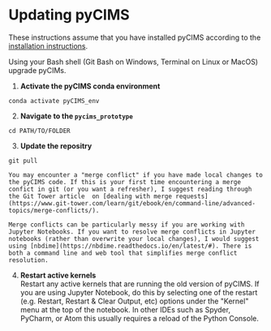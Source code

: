 # Updating pyCIMS

These instructions assume that you have installed pyCIMS according to the [installation instructions](Installation.md). 

Using your Bash shell (Git Bash on Windows, Terminal on Linux or MacOS) upgrade pyCIMs.  

1. **Activate the pyCIMS conda environment**
```
conda activate pyCIMS_env
```   

2. **Navigate to the `pycims_prototype`**
```
cd PATH/TO/FOLDER
```   

3. **Update the repositry**
```
git pull
```
    You may encounter a "merge conflict" if you have made local changes to the pyCIMS code. If this is your first time encountering a merge confict in git (or you want a refresher), I suggest reading through the Git Tower article  on [dealing with merge requests](https://www.git-tower.com/learn/git/ebook/en/command-line/advanced-topics/merge-conflicts/). 
    
    Merge conflicts can be particularly messy if you are working with Jupyter Notebooks. If you want to resolve merge conflicts in Jupyter notebooks (rather than overwrite your local changes), I would suggest using [nbdime](https://nbdime.readthedocs.io/en/latest/#). There is both a command line and web tool that simplifies merge conflict resolution. 


4. **Restart active kernels**   
    Restart any active kernels that are running the old version of pyCIMS. If you are using Jupyter Notebook, do this by selecting one of the restart (e.g. Restart, Restart & Clear Output, etc) options under the "Kernel" menu at the top of the notebook. In other IDEs such as Spyder, PyCharm, or Atom this usually requires a reload of the Python Console. 